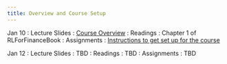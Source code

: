 ```yaml
---
title: Overview and Course Setup
---
```


Jan 10
: Lecture Slides
  : [Course Overview](https://raw.githubusercontent.com/coverdrive/technical-documents/master/finance/cme241/Stanford-CME241.pdf)
: Readings
  : Chapter 1 of RLForFinanceBook
: Assignments
  : [Instructions to get set up for the course](https://raw.githubusercontent.com/coverdrive/technical-documents/master/finance/cme241/assignments/Winter2024/assignment1.pdf)

Jan 12
: Lecture Slides
  : TBD
: Readings
  : TBD
: Assignments
  : TBD
